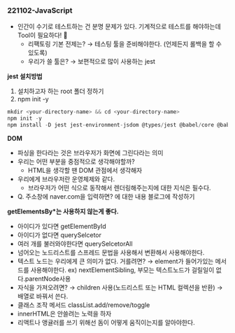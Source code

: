 ### 221102-JavaScript

- 인간이 수기로 테스트하는 건 분명 문제가 있다. 기계적으로 테스트를 해야하는데 Tool이 필요하다! 🤔
  - 리팩토링 기본 전제는? → 테스팅 툴을 준비해야한다. (언제든지 롤백을 할 수 있도록)
  - 우리가 쓸 툴은? → 보편적으로 많이 사용하는 jest

**jest 설치방법**

1. 설치하고자 하는 root 폴더 정하기
2. npm init -y

```jsx
mkdir <your-directory-name> && cd <your-directory-name>
npm init -y
npm install -D jest jest-environment-jsdom @types/jest @babel/core @babel/preset-env
```

**DOM**

- 파싱을 한다라는 것은 브라우저가 화면에 그린다라는 의미
- 우리는 어떤 부분을 중점적으로 생각해야할까?
  - HTML을 생각할 땐 DOM 관점에서 생각해자
- 우리에게 브라우저란 운영체제와 같다.
  - 브라우저가 어떤 식으로 동작해서 렌더링해주는지에 대한 지식은 필수다.
- Q. 주소창에 naver.com을 입력하면? 에 대한 내용 블로그에 작성하기

**getElementsBy\*는 사용하지 않는게 좋다.**

- 아이디가 있다면 getElementById
- 아이디가 없다면 querySelcetor
- 여러 개를 불러와야한다면 querySelcetorAll
- 넘어오는 노드리스트를 스프레드 문법을 사용해서 변환해서 사용해야한다.
- 텍스트 노드는 우리에게 큰 의미가 없다. 거를려면? → element가 들어가있는 메서드를 사용해야한다.
  ex) nextElementSibling, 부모는 텍스트노드가 걸릴일이 없다.parentNode사용
- 자식을 가져오려면? → children 사용(노드리스트 또는 HTML 컬렉션을 반환) → 배열로 바꿔서 쓴다.
- 클래스 조작 메서드 classList.add/remove/toggle
- innerHTML은 안쓸려는 노력을 하자
- 리액트나 앵귤러를 쓰기 위해선 돔이 어떻게 움직이는지를 알아야한다.

